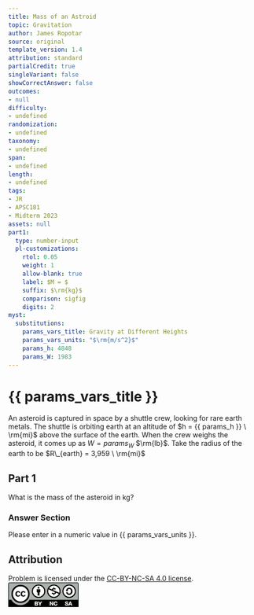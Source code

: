 ```yaml
---
title: Mass of an Astroid
topic: Gravitation
author: James Ropotar
source: original
template_version: 1.4
attribution: standard
partialCredit: true
singleVariant: false
showCorrectAnswer: false
outcomes:
- null
difficulty:
- undefined
randomization:
- undefined
taxonomy:
- undefined
span:
- undefined
length:
- undefined
tags:
- JR
- APSC181
- Midterm 2023
assets: null
part1:
  type: number-input
  pl-customizations:
    rtol: 0.05
    weight: 1
    allow-blank: true
    label: $M = $
    suffix: $\rm{kg}$
    comparison: sigfig
    digits: 2
myst:
  substitutions:
    params_vars_title: Gravity at Different Heights
    params_vars_units: "$\rm{m/s^2}$"
    params_h: 4848
    params_W: 1983
---
```

# {{ params_vars_title }}
An asteroid is captured in space by a shuttle crew, looking for rare earth metals. The shuttle is orbiting earth at an altitude of $h = {{ params_h }} \ \rm{mi}$ above the surface of the earth. When the crew weighs the asteroid, it comes up as $W = {{ params_W }}$ $\rm{lb}$.
Take the radius of the earth to be $R\_{earth} = 3,959 \ \rm{mi}$

## Part 1

What is the mass of the asteroid in kg?

### Answer Section

Please enter in a numeric value in {{ params_vars_units }}.

## Attribution

Problem is licensed under the [CC-BY-NC-SA 4.0 license](https://creativecommons.org/licenses/by-nc-sa/4.0/).<br> ![The Creative Commons 4.0 license requiring attribution-BY, non-commercial-NC, and share-alike-SA license.](https://raw.githubusercontent.com/firasm/bits/master/by-nc-sa.png)